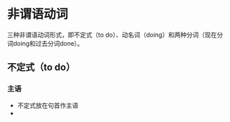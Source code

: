 # 非谓语动词

三种非谓语动词形式，即不定式（to do）、动名词（doing）和两种分词（现在分词doing和过去分词done）。  

## 不定式（to do）

### 主语 

* 不定式放在句首作主语  
* 

